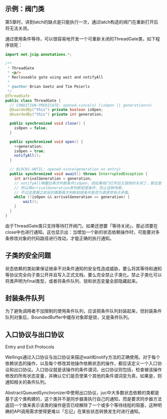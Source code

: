 ## 示例：阀门类

第5章时，讲到latch的缺点是只能执行一次，通过latch构造的阀门在重新打开后将无法关闭。

通过使用条件等待，可以很容易地开发一个可重新关闭的ThreadGate类，如下程序锁死：

```java
import net.jcip.annotations.*;

/**
 * ThreadGate
 * <p/>
 * Recloseable gate using wait and notifyAll
 *
 * @author Brian Goetz and Tim Peierls
 */
@ThreadSafe
public class ThreadGate {
  // CONDITION-PREDICATE: opened-since(n) (isOpen || generation>n)
  @GuardedBy("this") private boolean isOpen;
  @GuardedBy("this") private int generation;

  public synchronized void close() {
    isOpen = false;
  }

  public synchronized void open() {
    ++generation;
    isOpen = true;
    notifyAll();
  }

  // BLOCKS-UNTIL: opened-since(generation on entry)
  public synchronized void await() throws InterruptedException {
    int arrivalGeneration = generation;
    // notifyAll唤醒后再次判断条件isOpen，但如果阀门打开后又很快的关闭了，那还是会陷入等待，
    // 所以用arrivalGeneration来判断前提条件，防止这种场景。
    // 不过这里跟之前说的需要再次判断前提条件是否为真感觉有点矛盾。
    while (!isOpen && arrivalGeneration == generation) {
    	wait();
    }
  }
}
```

由于ThreadGate类只支持等待打开阀门，如果还想要「等待关闭」，那必须要在close中也进行通知。这也显示出：当增加一个新的状态依赖操作时，可能要对多条修改对象的代码路径进行改动，才能正确的执行通知。



## 子类的安全问题

状态依赖的类如果保证继承不对条件通知的安全性造成威胁，要么将其等待和通知等协议完全向子类公开并且写入正式文档，要么完全禁止子类化。禁止子类化可以将类声明为final类型，或者将条件队列、锁和状态变量全部隐藏起来。

## 封装条件队列

为了避免调用者不加限制的使用条件队列，应该把条件队列封装起来，但封装条件队列对象后，BoundedBuffer中缓存对象即是锁，又是条件队列。

## 入口协议与出口协议

Entry and Exit Protocols

Wellings通过入口协议与出口协议来描述wait和notify方法的正确使用。对于每个依赖状态的操作，以及每个修改其他操作依赖状态的操作，都应该定义一个入口协议和出口协议。入口协议就是该操作的条件谓词，出口协议则包括，检查被该操作修改的所有状态变量，并确认它们是否使某个其他的条件谓词变为真，如果是，则通知相关的条件队列。

AbstractQueuedSynchronizer中使用出口协议，juc中大多数状态依赖的类都是基于这个类构建的，这个类并不是同步器类执行自己的通知，而是要求同步器方法返回一个值来表示该类的操作是否已经解除了一个或多个等待线程的阻塞，这种明确的API调用需求使得更难以「忘记」在某些状态转换发生时进行通知。

